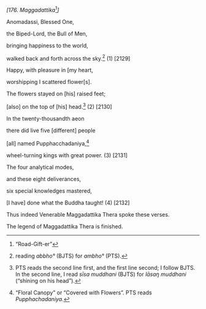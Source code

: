 *\[176. Maggadattika*[^1]*\]*

Anomadassi, Blessed One,

the Biped-Lord, the Bull of Men,

bringing happiness to the world,

walked back and forth across the sky.[^2] (1) \[2129\]

Happy, with pleasure in \[my heart,

worshipping I scattered flower\[s\].

The flowers stayed on \[his\] raised feet;

\[also\] on the top of \[his\] head.[^3] (2) \[2130\]

In the twenty-thousandth aeon

there did live five \[different\] people

\[all\] named Pupphacchadaniya,[^4]

wheel-turning kings with great power. (3) \[2131\]

The four analytical modes,

and these eight deliverances,

six special knowledges mastered,

\[I have\] done what the Buddha taught! (4) \[2132\]

Thus indeed Venerable Maggadattika Thera spoke these verses.

The legend of Maggadattika Thera is finished.

[^1]: “Road-Gift-er”

[^2]: reading *abbho°* (BJTS) for *ambho°* (PTS).

[^3]: PTS reads the second line first, and the first line second; I
    follow BJTS. In the second line, I read *sīsa muddhani* (BJTS) for
    *lāsaŋ muddhani* (“shining on his head”).

[^4]: “Floral Canopy” or “Covered with Flowers”. PTS reads
    *Pupphachadaniya.*
